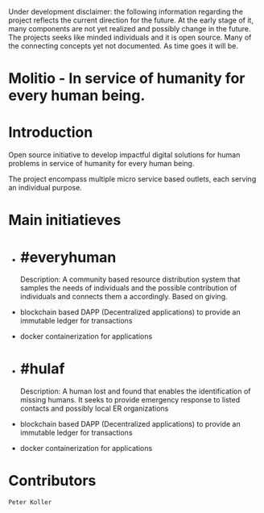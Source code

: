 Under development disclaimer: the following information regarding the project reflects the current 
direction for the future. At the early stage of it, many components are not yet realized and possibly 
change in the future. The projects seeks like minded individuals and it is open source. Many of the 
connecting concepts yet not documented. As time goes it will be.  

# Molitio - In service of humanity for every human being.

# Introduction 
Open source initiative to develop impactful digital solutions for human problems in service of humanity for every human being.

The project encompass multiple micro service based outlets, each serving an individual purpose.

# Main initiatieves
 - # #everyhuman
    Description: A community based resource distribution system that samples the needs of individuals and the 
    possible contribution of individuals and connects them a accordingly. Based on giving.
- blockchain based DAPP (Decentralized applications) to provide an immutable ledger for transactions
- docker containerization for applications

- # #hulaf
    Description: A human lost and found that enables the identification of missing humans. It seeks to 
    provide emergency response to listed contacts and possibly local ER organizations
- blockchain based DAPP (Decentralized applications) to provide an immutable ledger for transactions
- docker containerization for applications

# Contributors
    Peter Koller
